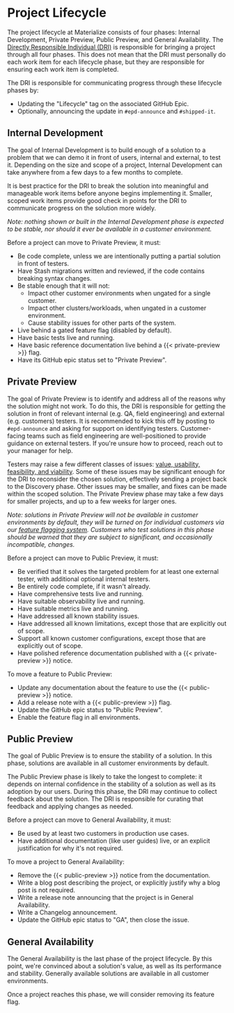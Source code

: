 # Project Lifecycle

The project lifecycle at Materialize consists of four phases:
Internal Development, Private Preview, Public Preview, and General
Availability. The [Directly Responsible Individual (DRI)](./project-management.md)
is responsible for bringing a project through all four phases.
This does not mean that the DRI must personally do each work item
for each lifecycle phase, but they are responsible for ensuring
each work item is completed.

The DRI is responsible for communicating progress through these
lifecycle phases by:

- Updating the "Lifecycle" tag on the associated GitHub Epic.
- Optionally, announcing the update in `#epd-announce` and `#shipped-it`.

## Internal Development

The goal of Internal Development is to build enough of a solution
to a problem that we can demo it in front of users, internal and external,
to test it. Depending on the size and scope of a project,
Internal Development can take anywhere from a few days to a few months to complete.

It is best practice for the DRI to break the solution into meaningful
and manageable work items before anyone begins implementing it.
Smaller, scoped work items provide good check in points for the
DRI to communicate progress on the solution more widely.

_Note: nothing shown or built in the Internal Development phase is
expected to be stable, nor should it ever be available in a customer environment._

Before a project can move to Private Preview, it must:

- Be code complete, unless we are intentionally putting a
  partial solution in front of testers.
- Have Stash migrations written and reviewed, if the code contains
  breaking syntax changes.
- Be stable enough that it will not:
    - Impact other customer environments when ungated for a single customer.
    - Impact other clusters/workloads, when ungated in a customer environment.
    - Cause stability issues for other parts of the system.
- Live behind a gated feature flag (disabled by default).
- Have basic tests live and running.
- Have basic reference documentation live behind a {{< private-preview >}} flag.
- Have its GitHub epic status set to "Private Preview".

## Private Preview

The goal of Private Preview is to identify and address all of the
reasons why the solution might not work. To do this, the DRI is
responsible for getting the solution in front of relevant internal
(e.g. QA, field engineering) and external (e.g. customers) testers.
It is recommended to kick this off by posting to `#epd-announce` and
asking for support on identifying testers. Customer-facing teams such
as field engineering are well-positioned to provide guidance on
external testers. If you're unsure how to proceed, reach out to your
manager for help.

Testers may raise a few different classes of issues:
[value, usability, feasibility, and viability](https://www.svpg.com/four-big-risks/).
Some of these issues may be significant enough for the DRI to
reconsider the chosen solution, effectively sending a project
back to the Discovery phase. Other issues may be smaller, and
fixes can be made within the scoped solution. The Private Preview
phase may take a few days for smaller projects, and up to a few
weeks for larger ones.

_Note: solutions in Private Preview will not be available in
customer environments by default, they will be turned on for
individual customers via our [feature flagging system](https://www.notion.so/materialize/45cf26682e1b4d1d87325d04f5885725).
Customers who test solutions in this phase should be warned
that they are subject to significant, and occasionally
incompatible, changes._

Before a project can move to Public Preview, it must:

- Be verified that it solves the targeted problem for at least
  one external tester, with additional optional internal testers.
- Be entirely code complete, if it wasn't already.
- Have comprehensive tests live and running.
- Have suitable observability live and running.
- Have suitable metrics live and running.
- Have addressed all known stability issues.
- Have addressed all known limitations, except those that are explicitly out of scope.
- Support all known customer configurations, except those that are explicitly out of scope.
- Have polished reference documentation published with a {{< private-preview >}} notice.

To move a feature to Public Preview:

- Update any documentation about the feature to use the {{< public-preview >}} notice.
- Add a release note with a {{< public-preview >}} flag.
- Update the GitHub epic status to "Public Preview".
- Enable the feature flag in all environments.

## Public Preview

The goal of Public Preview is to ensure the stability of a
solution. In this phase, solutions are available in all customer
environments by default.

The Public Preview phase is likely to take the longest to
complete: it depends on internal confidence in the stability of
a solution as well as its adoption by our users. During this phase,
the DRI may continue to collect feedback about the solution. The
DRI is responsible for curating that feedback and applying
changes as needed.

Before a project can move to General Availability, it must:

- Be used by at least two customers in production use cases.
- Have additional documentation (like user guides) live, or
  an explicit justification for why it's not required.

To move a project to General Availability:

- Remove the {{< public-preview >}} notice from the documentation.
- Write a blog post describing the project, or explicitly
  justify why a blog post is not required.
- Write a release note announcing that the project is in General Availability.
- Write a Changelog announcement.
- Update the GitHub epic status to "GA", then close the issue.

## General Availability

The General Availability is the last phase of the project
lifecycle. By this point, we're convinced about a solution's value,
as well as its performance and stability. Generally available
solutions are available in all customer environments.

Once a project reaches this phase, we will consider removing its
feature flag.
